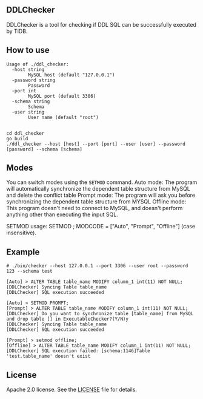 ## DDLChecker

DDLChecker is a tool for checking if DDL SQL can be successfully executed by TiDB.

## How to use

```
Usage of ./ddl_checker:
  -host string
        MySQL host (default "127.0.0.1")
  -password string
        Password
  -port int
        MySQL port (default 3306)
  -schema string
        Schema
  -user string
        User name (default "root")


cd ddl_checker
go build
./ddl_checker --host [host] --port [port] --user [user] --password [password] --schema [schema]
```

## Modes

You can switch modes using the `SETMOD` command.
Auto mode: The program will automatically synchronize the dependent table structure from MySQL and delete the conflict table
Prompt mode: The program will ask you before synchronizing the dependent table structure from MYSQL
Offline mode: This program doesn't need to connect to MySQL, and doesn't perform anything other than executing the input SQL.

SETMOD usage: SETMOD <MODCODE>; MODCODE = ["Auto", "Prompt", "Offline"] (case insensitive).

## Example

```
# ./bin/checker --host 127.0.0.1 --port 3306 --user root --password 123 --schema test

[Auto] > ALTER TABLE table_name MODIFY column_1 int(11) NOT NULL;
[DDLChecker] Syncing Table table_name
[DDLChecker] SQL execution succeeded

[Auto] > SETMOD PROMPT;
[Prompt] > ALTER TABLE table_name MODIFY column_1 int(11) NOT NULL;
[DDLChecker] Do you want to synchronize table [table_name] from MySQL and drop table [] in ExecutableChecker?(Y/N)y
[DDLChecker] Syncing Table table_name
[DDLChecker] SQL execution succeeded

[Prompt] > setmod offline;
[Offline] > ALTER TABLE table_name MODIFY column_1 int(11) NOT NULL;
[DDLChecker] SQL execution failed: [schema:1146]Table 'test.table_name' doesn't exist

```

## License
Apache 2.0 license. See the [LICENSE](../LICENSE) file for details.

